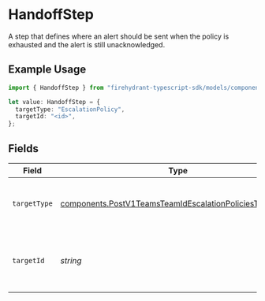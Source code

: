 # HandoffStep

A step that defines where an alert should be sent when the policy is exhausted and the alert is still unacknowledged.

## Example Usage

```typescript
import { HandoffStep } from "firehydrant-typescript-sdk/models/components";

let value: HandoffStep = {
  targetType: "EscalationPolicy",
  targetId: "<id>",
};
```

## Fields

| Field                                                                                                                                | Type                                                                                                                                 | Required                                                                                                                             | Description                                                                                                                          |
| ------------------------------------------------------------------------------------------------------------------------------------ | ------------------------------------------------------------------------------------------------------------------------------------ | ------------------------------------------------------------------------------------------------------------------------------------ | ------------------------------------------------------------------------------------------------------------------------------------ |
| `targetType`                                                                                                                         | [components.PostV1TeamsTeamIdEscalationPoliciesTargetType](../../models/components/postv1teamsteamidescalationpoliciestargettype.md) | :heavy_check_mark:                                                                                                                   | The type of target to which the policy will hand off.                                                                                |
| `targetId`                                                                                                                           | *string*                                                                                                                             | :heavy_check_mark:                                                                                                                   | The ID of the target to which the policy will hand off.                                                                              |